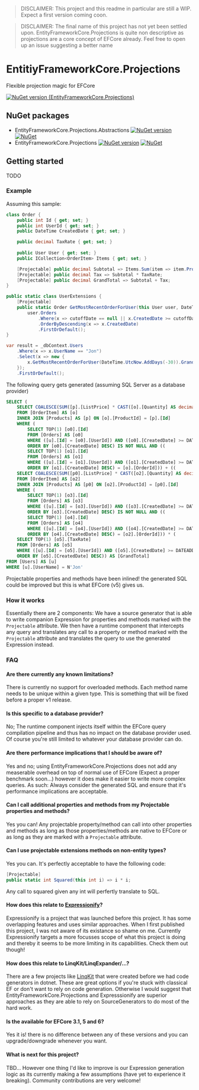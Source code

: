 > DISCLAIMER: This project and this readme in particular are still a WIP. Expect a first version coming coon.

> DISCLAIMER: The final name of this project has not yet been settled upon. EntityFrameworkCore.Projections is quite non descriptive as projections are a core concept of EFCore already. Feel free to open up an issue suggesting a better name

# EntitiyFrameworkCore.Projections
Flexible projection magic for EFCore

[![NuGet version (EntityFrameworkCore.Projections)](https://img.shields.io/nuget/v/EntityFrameworkCore.Projections.Abstractions.svg?style=flat-square)](https://www.nuget.org/packages/EntityFrameworkCore.Projections.Abstractions/)

## NuGet packages
- EntityFrameworkCore.Projections.Abstractions [![NuGet version](https://img.shields.io/nuget/v/EntityFrameworkCore.Projections.Abstractions.svg?style=flat-square)](https://www.nuget.org/packages/EntityFrameworkCore.Projections.Abstractions/) [![NuGet](https://img.shields.io/nuget/dt/EntityFrameworkCore.Projections.Abstractions.svg?style=flat-square)](https://www.nuget.org/packages/EntityFrameworkCore.Projections.Abstractions/)
- EntityFrameworkCore.Projections [![NuGet version](https://img.shields.io/nuget/v/EntityFrameworkCore.Projections.svg?style=flat-square)](https://www.nuget.org/packages/EntityFrameworkCore.Projections/) [![NuGet](https://img.shields.io/nuget/dt/EntityFrameworkCore.Projections.svg?style=flat-square)](https://www.nuget.org/packages/EntityFrameworkCore.Projections/)

## Getting started
TODO

### Example
Assuming this sample:

```csharp
class Order {
    public int Id { get; set; }
    public int UserId { get; set; }
    public DateTime CreatedDate { get; set; }

    public decimal TaxRate { get; set; }
    
    public User User { get; set; } 
    public ICollection<OrderItem> Items { get; set; }

    [Projectable] public decimal Subtotal => Items.Sum(item => item.Product.ListPrice * item.Quantity);
    [Projectable] public decimal Tax => Subtotal * TaxRate;
    [Projectable] public decimal GrandTotal => Subtotal + Tax;
}

public static class UserExtensions {
    [Projectable]
    public static Order GetMostRecentOrderForUser(this User user, DateTime? cutoffDate) => 
        user.Orders
            .Where(x => cutoffDate == null || x.CreatedDate >= cutoffDate)
            .OrderByDescending(x => x.CreatedDate)
            .FirstOrDefault();
}

var result = _dbContext.Users
    .Where(x => x.UserName == "Jon")
    .Select(x => new {
        x.GetMostRecentOrderForUser(DateTime.UtcNow.AddDays(-30)).GrandTotal
    });
    .FirstOrDefault();
```

The following query gets generated (assuming SQL Server as a database provider)
```sql
SELECT (
    SELECT COALESCE(SUM([p].[ListPrice] * CAST([o].[Quantity] AS decimal(18,2))), 0.0)
    FROM [OrderItem] AS [o]
    INNER JOIN [Products] AS [p] ON [o].[ProductId] = [p].[Id]
    WHERE (
        SELECT TOP(1) [o0].[Id]
        FROM [Orders] AS [o0]
        WHERE ([u].[Id] = [o0].[UserId]) AND ([o0].[CreatedDate] >= DATEADD(day, CAST(-30.0E0 AS int), GETUTCDATE()))
        ORDER BY [o0].[CreatedDate] DESC) IS NOT NULL AND ((
        SELECT TOP(1) [o1].[Id]
        FROM [Orders] AS [o1]
        WHERE ([u].[Id] = [o1].[UserId]) AND ([o1].[CreatedDate] >= DATEADD(day, CAST(-30.0E0 AS int), GETUTCDATE()))
        ORDER BY [o1].[CreatedDate] DESC) = [o].[OrderId])) + ((
    SELECT COALESCE(SUM([p0].[ListPrice] * CAST([o2].[Quantity] AS decimal(18,2))), 0.0)
    FROM [OrderItem] AS [o2]
    INNER JOIN [Products] AS [p0] ON [o2].[ProductId] = [p0].[Id]
    WHERE (
        SELECT TOP(1) [o3].[Id]
        FROM [Orders] AS [o3]
        WHERE ([u].[Id] = [o3].[UserId]) AND ([o3].[CreatedDate] >= DATEADD(day, CAST(-30.0E0 AS int), GETUTCDATE()))
        ORDER BY [o3].[CreatedDate] DESC) IS NOT NULL AND ((
        SELECT TOP(1) [o4].[Id]
        FROM [Orders] AS [o4]
        WHERE ([u].[Id] = [o4].[UserId]) AND ([o4].[CreatedDate] >= DATEADD(day, CAST(-30.0E0 AS int), GETUTCDATE()))
        ORDER BY [o4].[CreatedDate] DESC) = [o2].[OrderId])) * (
    SELECT TOP(1) [o5].[TaxRate]
    FROM [Orders] AS [o5]
    WHERE ([u].[Id] = [o5].[UserId]) AND ([o5].[CreatedDate] >= DATEADD(day, CAST(-30.0E0 AS int), GETUTCDATE()))
    ORDER BY [o5].[CreatedDate] DESC)) AS [GrandTotal]
FROM [Users] AS [u]
WHERE [u].[UserName] = N'Jon'
```

Projectable properties and methods have been inlined! the generated SQL could be improved but this is what EFCore (v5) gives us.

### How it works
Essentially there are 2 components: We have a source generator that is able to write companion Expression for properties and methods marked with the `Projectable` attribute. We then have a runtime component that intercepts any query and translates any call to a property or method marked with the `Projectable` attribute and translates the query to use the generated Expression instead.

### FAQ

#### Are there currently any known limitations?
There is currently no support for overloaded methods. Each method name needs to be unique within a given type. This is something that will be fixed before a proper v1 release.

#### Is this specific to a database provider?
No; The runtime component injects itself within the EFCore query compilation pipeline and thus has no impact on the database provider used. Of course you're still limited to whatever your database provider can do.

#### Are there performance implications that I should be aware of?
Yes and no; using EntityFrameworkCore.Projections does not add any measerable overhead on top of normal use of EFCore (Expect a proper benchmark soon...) however it does make it easier to write more complex queries. As such: Always consider the generated SQL and ensure that it's performance implications are acceptable.

#### Can I call additional properties and methods from my Projectable properties and methods?
Yes you can! Any projectable property/method can call into other properties and methods as long as those properties/methods are native to EFCore or as long as they are marked with a `Projectable` attribute.

#### Can I use projectable extensions methods on non-entity types?
Yes you can. It's perfectly acceptable to have the following code:
```csharp
[Projectable]
public static int Squared(this int i) => i * i;
```
Any call to squared given any int will perfertly translate to SQL.

#### How does this relate to [Expressionify](https://github.com/ClaveConsulting/Expressionify)?
Expressionify is a project that was launched before this project. It has some overlapping features and uses similar approaches. When I first published this project, I was not aware of its existance so shame on me. Currently Expressionify targets a more focusses scope of what this project is doing and thereby it seems to be more limiting in its capabilities. Check them out though!

#### How does this relate to LinqKit/LinqExpander/...?
There are a few projects like [LinqKit](https://github.com/scottksmith95/LINQKit) that were created before we had code generators in dotnet. These are great options if you're stuck with classical EF or don't want to rely on code generation. Otherwise I would suggest that EntityFrameworkCore.Projections and Expresssionify are superior approaches as they are able to rely on SourceGenerators to do most of the hard work.

#### Is the available for EFCore 3.1, 5 and 6?
Yes it is! there is no difference between any of these versions and you can upgrade/downgrade whenever you want.

#### What is next for this project?
TBD... However one thing I'd like to improve is our Expression generation logic as its currently making a few assumptions (have yet to experience it breaking). Community contributions are very welcome!
